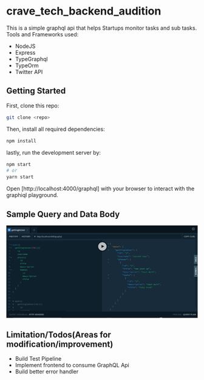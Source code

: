 # crave_tech_backend_audition

This is a simple graphql api that helps Startups monitor tasks and sub tasks.
Tools and Frameworks used:
* NodeJS
* Express
* TypeGraphql
* TypeOrm
* Twitter  API

## Getting Started

First, clone this repo:
```bash
git clone <repo>
```
Then, install all required dependencies:
```bash
npm install
```

lastly, run the development server by:
```bash
npm start
# or
yarn start
```

Open [http://localhost:4000/graphql] with your browser to interact with the graphiql playground.

## Sample Query and Data Body
![](./assets/querySample.PNG)

## Limitation/Todos(Areas for modification/improvement)
* Build Test Pipeline
* Implement frontend to consume GraphQL Api
* Build better error handler
